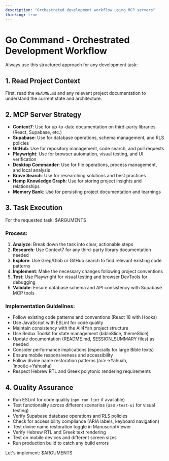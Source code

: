 ```yaml
---
description: "Orchestrated development workflow using MCP servers"
thinking: true
---
```


# Go Command - Orchestrated Development Workflow

Always use this structured approach for any development task:

## 1. Read Project Context
First, read the `README.md` and any relevant project documentation to understand the current state and architecture.

## 2. MCP Server Strategy
- **Context7**: Use for up-to-date documentation on third-party libraries (React, Supabase, etc.)
- **Supabase**: Use for database operations, schema management, and RLS policies
- **GitHub**: Use for repository management, code search, and pull requests
- **Playwright**: Use for browser automation, visual testing, and UI verification
- **Desktop Commander**: Use for file operations, process management, and local analysis
- **Brave Search**: Use for researching solutions and best practices
- **Hemp Knowledge Graph**: Use for storing project insights and relationships
- **Memory Bank**: Use for persisting project documentation and learnings

## 3. Task Execution
For the requested task: $ARGUMENTS

### Process:
1. **Analyze**: Break down the task into clear, actionable steps
2. **Research**: Use Context7 for any third-party library documentation needed
3. **Explore**: Use Grep/Glob or GitHub search to find relevant existing code patterns
4. **Implement**: Make the necessary changes following project conventions
5. **Test**: Use Playwright for visual testing and browser DevTools for debugging
6. **Validate**: Ensure database schema and API consistency with Supabase MCP tools

### Implementation Guidelines:
- Follow existing code patterns and conventions (React 18 with Hooks)
- Use JavaScript with ESLint for code quality
- Maintain consistency with the All4Yah project structure
- Use Redux Toolkit for state management (bibleSlice, themeSlice)
- Update documentation (README.md, SESSION_SUMMARY files) as needed
- Consider performance implications (especially for large Bible texts)
- Ensure mobile responsiveness and accessibility
- Follow divine name restoration patterns (יהוה→Yahuah, Ἰησοῦς→Yahusha)
- Respect Hebrew RTL and Greek polytonic rendering requirements

## 4. Quality Assurance
- Run ESLint for code quality (`npm run lint` if available)
- Test functionality across different scenarios (use `/test-ui` for visual testing)
- Verify Supabase database operations and RLS policies
- Check for accessibility compliance (ARIA labels, keyboard navigation)
- Test divine name restoration toggle in ManuscriptViewer
- Verify Hebrew RTL and Greek text rendering
- Test on mobile devices and different screen sizes
- Run production build to catch any build errors

Let's implement: $ARGUMENTS